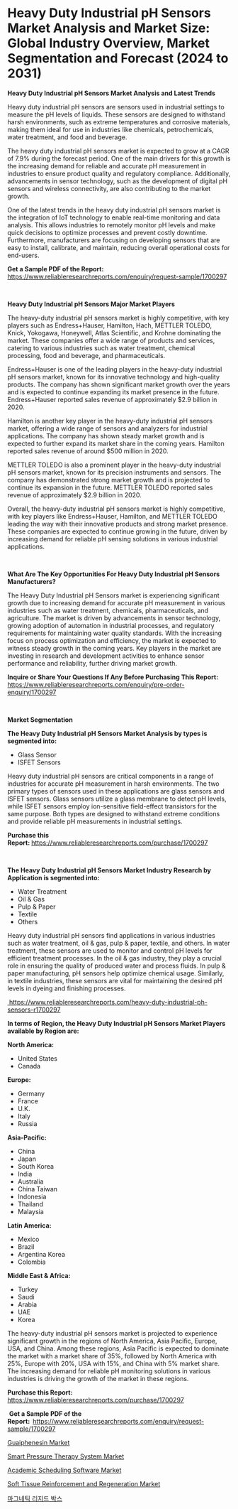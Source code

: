 <p><h1>Heavy Duty Industrial pH Sensors Market Analysis and Market Size: Global Industry Overview, Market Segmentation and Forecast (2024 to 2031)</h1></p><p><strong>Heavy Duty Industrial pH Sensors Market Analysis and Latest Trends</strong></p>
<p><p>Heavy duty industrial pH sensors are sensors used in industrial settings to measure the pH levels of liquids. These sensors are designed to withstand harsh environments, such as extreme temperatures and corrosive materials, making them ideal for use in industries like chemicals, petrochemicals, water treatment, and food and beverage.</p><p>The heavy duty industrial pH sensors market is expected to grow at a CAGR of 7.9% during the forecast period. One of the main drivers for this growth is the increasing demand for reliable and accurate pH measurement in industries to ensure product quality and regulatory compliance. Additionally, advancements in sensor technology, such as the development of digital pH sensors and wireless connectivity, are also contributing to the market growth.</p><p>One of the latest trends in the heavy duty industrial pH sensors market is the integration of IoT technology to enable real-time monitoring and data analysis. This allows industries to remotely monitor pH levels and make quick decisions to optimize processes and prevent costly downtime. Furthermore, manufacturers are focusing on developing sensors that are easy to install, calibrate, and maintain, reducing overall operational costs for end-users.</p></p>
<p><strong>Get a Sample PDF of the Report:&nbsp;</strong> <a href="https://www.reliableresearchreports.com/enquiry/request-sample/1700297">https://www.reliableresearchreports.com/enquiry/request-sample/1700297</a></p>
<p>&nbsp;</p>
<p><strong>Heavy Duty Industrial pH Sensors Major Market Players</strong></p>
<p><p>The heavy-duty industrial pH sensors market is highly competitive, with key players such as Endress+Hauser, Hamilton, Hach, METTLER TOLEDO, Knick, Yokogawa, Honeywell, Atlas Scientific, and Krohne dominating the market. These companies offer a wide range of products and services, catering to various industries such as water treatment, chemical processing, food and beverage, and pharmaceuticals.</p><p>Endress+Hauser is one of the leading players in the heavy-duty industrial pH sensors market, known for its innovative technology and high-quality products. The company has shown significant market growth over the years and is expected to continue expanding its market presence in the future. Endress+Hauser reported sales revenue of approximately $2.9 billion in 2020.</p><p>Hamilton is another key player in the heavy-duty industrial pH sensors market, offering a wide range of sensors and analyzers for industrial applications. The company has shown steady market growth and is expected to further expand its market share in the coming years. Hamilton reported sales revenue of around $500 million in 2020.</p><p>METTLER TOLEDO is also a prominent player in the heavy-duty industrial pH sensors market, known for its precision instruments and sensors. The company has demonstrated strong market growth and is projected to continue its expansion in the future. METTLER TOLEDO reported sales revenue of approximately $2.9 billion in 2020.</p><p>Overall, the heavy-duty industrial pH sensors market is highly competitive, with key players like Endress+Hauser, Hamilton, and METTLER TOLEDO leading the way with their innovative products and strong market presence. These companies are expected to continue growing in the future, driven by increasing demand for reliable pH sensing solutions in various industrial applications.</p></p>
<p>&nbsp;</p>
<p><strong>What Are The Key Opportunities For Heavy Duty Industrial pH Sensors Manufacturers?</strong></p>
<p><p>The Heavy Duty Industrial pH Sensors market is experiencing significant growth due to increasing demand for accurate pH measurement in various industries such as water treatment, chemicals, pharmaceuticals, and agriculture. The market is driven by advancements in sensor technology, growing adoption of automation in industrial processes, and regulatory requirements for maintaining water quality standards. With the increasing focus on process optimization and efficiency, the market is expected to witness steady growth in the coming years. Key players in the market are investing in research and development activities to enhance sensor performance and reliability, further driving market growth.</p></p>
<p><strong>Inquire or Share Your Questions If Any Before Purchasing This Report:</strong> <a href="https://www.reliableresearchreports.com/enquiry/pre-order-enquiry/1700297">https://www.reliableresearchreports.com/enquiry/pre-order-enquiry/1700297</a></p>
<p>&nbsp;</p>
<p><strong>Market Segmentation</strong></p>
<p><strong>The Heavy Duty Industrial pH Sensors Market Analysis by types is segmented into:</strong></p>
<p><ul><li>Glass Sensor</li><li>ISFET Sensors</li></ul></p>
<p><p>Heavy duty industrial pH sensors are critical components in a range of industries for accurate pH measurement in harsh environments. The two primary types of sensors used in these applications are glass sensors and ISFET sensors. Glass sensors utilize a glass membrane to detect pH levels, while ISFET sensors employ ion-sensitive field-effect transistors for the same purpose. Both types are designed to withstand extreme conditions and provide reliable pH measurements in industrial settings.</p></p>
<p><strong>Purchase this Report:&nbsp;</strong><a href="https://www.reliableresearchreports.com/purchase/1700297">https://www.reliableresearchreports.com/purchase/1700297</a></p>
<p>&nbsp;</p>
<p><strong>The Heavy Duty Industrial pH Sensors Market Industry Research by Application is segmented into:</strong></p>
<p><ul><li>Water Treatment</li><li>Oil & Gas</li><li>Pulp & Paper</li><li>Textile</li><li>Others</li></ul></p>
<p><p>Heavy duty industrial pH sensors find applications in various industries such as water treatment, oil & gas, pulp & paper, textile, and others. In water treatment, these sensors are used to monitor and control pH levels for efficient treatment processes. In the oil & gas industry, they play a crucial role in ensuring the quality of produced water and process fluids. In pulp & paper manufacturing, pH sensors help optimize chemical usage. Similarly, in textile industries, these sensors are vital for maintaining the desired pH levels in dyeing and finishing processes.</p></p>
<p><a href="https://www.reliableresearchreports.com/heavy-duty-industrial-ph-sensors-r1700297">&nbsp;https://www.reliableresearchreports.com/heavy-duty-industrial-ph-sensors-r1700297</a></p>
<p><strong>In terms of Region, the Heavy Duty Industrial pH Sensors Market Players available by Region are:</strong></p>
<p>
    <p> <strong> North America: </strong>
        <ul>
            <li>United States</li>
            <li>Canada</li>
        </ul>
        </p> 
    <p> <strong> Europe: </strong>
        <ul>
            <li>Germany</li>
            <li>France</li>
            <li>U.K.</li>
            <li>Italy</li>
            <li>Russia</li>
        </ul>
        </p> 
    <p> <strong> Asia-Pacific: </strong>
        <ul>
            <li>China</li>
            <li>Japan</li>
            <li>South Korea</li>
            <li>India</li>
            <li>Australia</li>
            <li>China Taiwan</li>
            <li>Indonesia</li>
            <li>Thailand</li>
            <li>Malaysia</li>
        </ul>
        </p> 
    <p> <strong> Latin America: </strong>
        <ul>
            <li>Mexico</li>
            <li>Brazil</li>
            <li>Argentina Korea</li>
            <li>Colombia</li>
        </ul>
        </p> 
    <p> <strong> Middle East & Africa: </strong>
        <ul>
            <li>Turkey</li>
            <li>Saudi</li>
            <li>Arabia</li>
            <li>UAE</li>
            <li>Korea</li>
        </ul>
    </p>
    </p>
<p><p>The heavy-duty industrial pH sensors market is projected to experience significant growth in the regions of North America, Asia Pacific, Europe, USA, and China. Among these regions, Asia Pacific is expected to dominate the market with a market share of 35%, followed by North America with 25%, Europe with 20%, USA with 15%, and China with 5% market share. The increasing demand for reliable pH monitoring solutions in various industries is driving the growth of the market in these regions.</p></p>
<p><strong>Purchase this Report: </strong><a href="https://www.reliableresearchreports.com/purchase/1700297">https://www.reliableresearchreports.com/purchase/1700297</a></p>
<p>&nbsp;<strong>Get a Sample PDF of the Report:&nbsp;&nbsp;</strong><a href="https://www.reliableresearchreports.com/enquiry/request-sample/1700297">https://www.reliableresearchreports.com/enquiry/request-sample/1700297</a></p>
<p><strong></strong></p>
<p><p><a href="https://github.com/yemakinde/Market-Research-Report-List-2/blob/main/guaiphenesin-market.md">Guaiphenesin Market</a></p><p><a href="https://www.linkedin.com/pulse/analyzing-smart-pressure-therapy-system-market-global-industry-zgxre">Smart Pressure Therapy System Market</a></p><p><a href="https://github.com/Alonsoolds3wq1d81czn8rbol/Market-Research-Report-List-2/blob/main/academic-scheduling-software-market.md">Academic Scheduling Software Market</a></p><p><a href="https://www.linkedin.com/pulse/soft-tissue-reinforcement-regeneration-market-analysis-sze-forecasted-xtfee">Soft Tissue Reinforcement and Regeneration Market</a></p><p><a href="https://github.com/RickyMetzDVM/Market-Research-Report-List-1/blob/main/725394564699.md">마그네틱 리지드 박스</a></p></p>